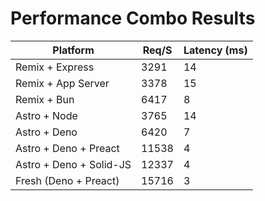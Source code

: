 Performance Combo Results
=========================

| Platform | Req/S | Latency (ms) |
| -------- | ----- | ------- |
| Remix + Express | 3291 | 14 |
| Remix + App Server | 3378 | 15 |
| Remix + Bun | 6417 | 8 |
| Astro + Node | 3765 | 14 |
| Astro + Deno | 6420 | 7 |
| Astro + Deno + Preact | 11538 | 4 |
| Astro + Deno + Solid-JS | 12337 | 4 |
| Fresh (Deno + Preact) | 15716 | 3 |

